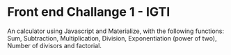 # Front end Challange 1 - IGTI

An calculator using Javascript and Materialize, with the following functions: Sum, Subtraction, Multiplication, Division, Exponentiation (power of two), Number of divisors and factorial.

